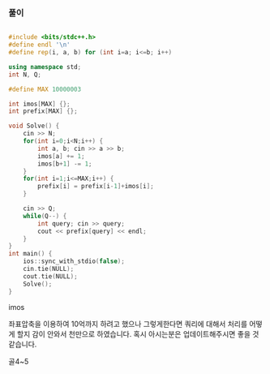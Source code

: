 ### 풀이
```c++

#include <bits/stdc++.h>
#define endl '\n'
#define rep(i, a, b) for (int i=a; i<=b; i++) 

using namespace std;
int N, Q; 

#define MAX 10000003

int imos[MAX] {};
int prefix[MAX] {};

void Solve() {
    cin >> N;
    for(int i=0;i<N;i++) {
        int a, b; cin >> a >> b;
        imos[a] += 1;
        imos[b+1] -= 1;
    }
    for(int i=1;i<=MAX;i++) {
        prefix[i] = prefix[i-1]+imos[i];
    }

    cin >> Q;
    while(Q--) {
        int query; cin >> query;
        cout << prefix[query] << endl;
    }
}
int main() {
    ios::sync_with_stdio(false);
    cin.tie(NULL);
    cout.tie(NULL);
    Solve();
}
```

imos

좌표압축을 이용하여 10억까지 하려고 했으나 그렇게한다면 쿼리에 대해서 처리를 어떻게 할지 감이 안와서 천만으로 하였습니다.
혹시 아시는분은 업데이트해주시면 좋을 것 같습니다.

골4~5
